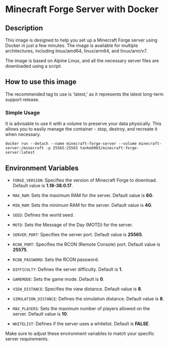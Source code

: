 # Minecraft Forge Server with Docker

## Description
This image is designed to help you set up a Minecraft Forge server using Docker in just a few minutes. The image is available for multiple architectures, including linux/amd64, linux/arm64, and linux/arm/v7.

The image is based on Alpine Linux, and all the necessary server files are downloaded using a script.

## How to use this image

The recommended tag to use is 'latest,' as it represents the latest long-term support release.

### Simple Usage

It is advisable to use it with a volume to preserve your data physically. This allows you to easily manage the container - stop, destroy, and recreate it when necessary.

```
docker run --detach --name minecraft-forge-server --volume minecraft-server:/minecraft -p 25565:25565 tanke6003/minecraft-forge-server:latest
```

## Environment Variables

- `FORGE_VERSION`: Specifies the version of Minecraft Forge to download. Default value is **1.18-38.0.17**.

- `MAX_RAM`: Sets the maximum RAM for the server. Default value is **6G**.

- `MIN_RAM`: Sets the minimum RAM for the server. Default value is **4G**.

- `SEED`: Defines the world seed.

- `MOTD`: Sets the Message of the Day (MOTD) for the server.

- `SERVER_PORT`: Specifies the server port. Default value is **25565**.

- `RCON_PORT`: Specifies the RCON (Remote Console) port. Default value is **25575**.

- `RCON_PASSWORD`: Sets the RCON password.

- `DIFFICULTY`: Defines the server difficulty. Default is **1**.

- `GAMEMODE`: Sets the game mode. Default is **0**.

- `VIEW_DISTANCE`: Specifies the view distance. Default value is **8**.

- `SIMULATION_DISTANCE`: Defines the simulation distance. Default value is **8**.

- `MAX_PLAYERS`: Sets the maximum number of players allowed on the server. Default value is **10**.

- `WHITELIST`: Defines if the server uses a whitelist. Default is **FALSE**.

Make sure to adjust these environment variables to match your specific server requirements.

